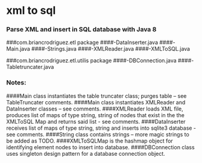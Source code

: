 # xml to sql
### Parse XML and insert in SQL database with Java 8


###com.briancrodriguez.etl package
####-DataInserter.java
####-Main.java
####-Strings.java
####-XMLReader.java
####-XMLToSQL.java

###com.briancrodriguez.etl.utilis package
####-DBConnection.java
####-Tabletruncater.java

###  Notes:
####Main class instantiates the table truncater class; purges table – see TableTruncater comments.
####Main class instantiates XMLReader and DataInserter classes – see comments.
####XMLReader loads XML file, produces list of maps of type string, string of nodes that exist in the the XMLToSQL Map and returns said list - see comments.
####DataInserter receives list of maps of type string, string and inserts into sqlite3 database - see comments.
####String class contains strings – more magic strings to be added as TODO.
####XMLToSQLMap is the hashmap object for identifying element nodes to insert into database.
####DBConnection class uses singleton design pattern for a database connection object.


